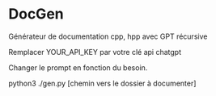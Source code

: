# DocGen
Générateur de documentation cpp, hpp avec GPT récursive

Remplacer YOUR_API_KEY par votre clé api chatgpt

Changer le prompt en fonction du besoin.

python3 ./gen.py [chemin vers le dossier à documenter]